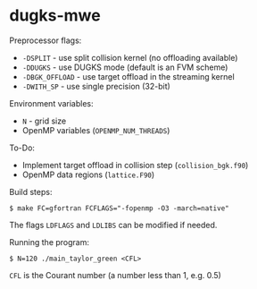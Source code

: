 # dugks-mwe

Preprocessor flags:
* `-DSPLIT` - use split collision kernel (no offloading available)
* `-DDUGKS` - use DUGKS mode (default is an FVM scheme)
* `-DBGK_OFFLOAD` - use target offload in the streaming kernel
* `-DWITH_SP` - use single precision (32-bit)

Environment variables:
* `N` - grid size
* OpenMP variables (`OPENMP_NUM_THREADS`)

To-Do:
* Implement target offload in collision step (`collision_bgk.f90`)
* OpenMP data regions (`lattice.F90`)

Build steps:
```
$ make FC=gfortran FCFLAGS="-fopenmp -O3 -march=native"
```
The flags `LDFLAGS` and `LDLIBS` can be modified if needed.

Running the program:
```
$ N=120 ./main_taylor_green <CFL>
```
`CFL` is the Courant number (a number less than 1, e.g. 0.5)

